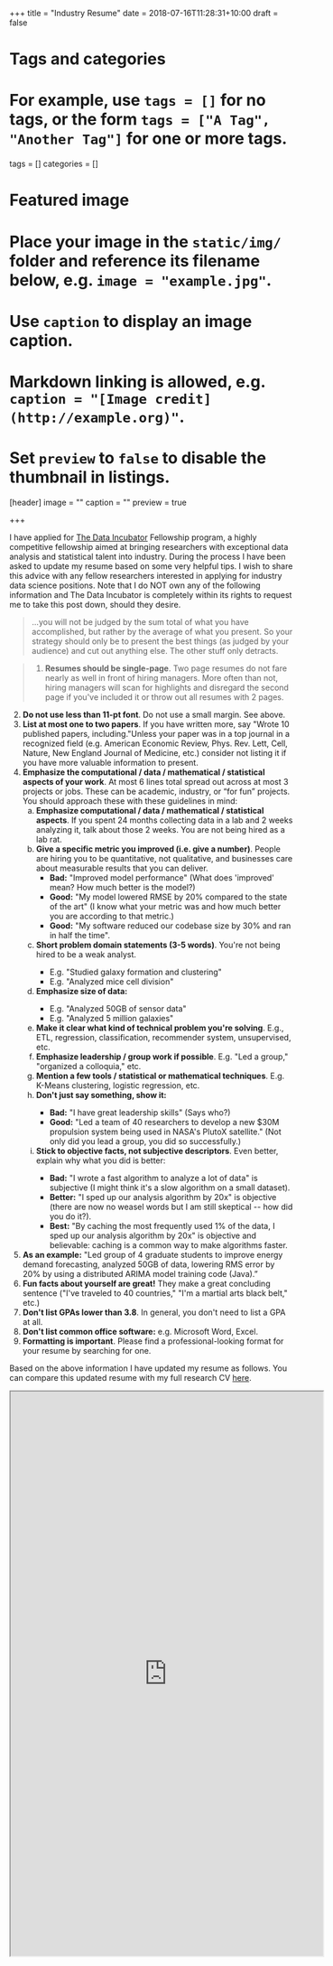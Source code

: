 +++
title = "Industry Resume"
date = 2018-07-16T11:28:31+10:00
draft = false

# Tags and categories
# For example, use `tags = []` for no tags, or the form `tags = ["A Tag", "Another Tag"]` for one or more tags.
tags = []
categories = []

# Featured image
# Place your image in the `static/img/` folder and reference its filename below, e.g. `image = "example.jpg"`.
# Use `caption` to display an image caption.
#   Markdown linking is allowed, e.g. `caption = "[Image credit](http://example.org)"`.
# Set `preview` to `false` to disable the thumbnail in listings.
[header]
image = ""
caption = ""
preview = true

+++

I have applied for [The Data Incubator](https://www.thedataincubator.com/application_status.html) Fellowship program, a highly competitive fellowship aimed at bringing researchers with exceptional data analysis and statistical talent into industry. During the process I have been asked to update my resume based on some very helpful tips. I wish to share this advice with any fellow researchers interested in applying for industry data science positions. Note that I do NOT own any of the following information and The Data Incubator is completely within its rights to request me to take this post down, should they desire. 

>...you will not be judged by the sum total of what you have accomplished, but rather by the average of what you present. So your strategy should only be to present the best things (as judged by your audience) and cut out anything else. The other stuff only detracts.

>1. **Resumes should be single-page**. Two page resumes do not fare nearly as well in front of hiring managers. More often than not, hiring managers will scan for highlights and disregard the second page if you've included it or throw out all resumes with 2 pages.
2. **Do not use less than 11-pt font**. Do not use a small margin. See above.
3. **List at most one to two papers**. If you have written more, say "Wrote 10 published papers, including."Unless your paper was in a top journal in a recognized field (e.g. American Economic Review, Phys. Rev. Lett, Cell, Nature, New England Journal of Medicine, etc.) consider not listing it if you have more valuable information to present.
4. **Emphasize the computational / data / mathematical / statistical aspects of your work**. At most 6 lines total spread out across at most 3 projects or jobs. These can be academic, industry, or “for fun” projects. You should approach these with these guidelines in mind:
	<ol type="a">
 	<li> <b>Emphasize computational / data / mathematical / statistical aspects</b>. If you spent 24 months collecting data in a lab and 2 weeks analyzing it, talk about those 2 weeks. You are not being hired as a lab rat.</li>
	<li> <b>Give a specific metric you improved (i.e. give a number)</b>. People are hiring you to be quantitative, not qualitative, and businesses care about measurable results that you can deliver.<ul>	<li> <b>Bad:</b> "Improved model performance" (What does 'improved' mean? How much better is the model?) </li>
		<li> <b>Good:</b> "My model lowered RMSE by 20% compared to the state of the art" (I know what your metric was and how much better you are according to that metric.)</li>
		<li> <b>Good:</b> "My software reduced our codebase size by 30% and ran in half the time".</li>
		</ul>
	</li>
	<li> <b>Short problem domain statements (3-5 words)</b>. You're not being hired to be a weak analyst.</li>
		<ul><li> E.g. "Studied galaxy formation and clustering"</li>
		<li> E.g. "Analyzed mice cell division"</li></ul>
	<li><b>Emphasize size of data:</b></li>
	<ul><li>E.g. "Analyzed 50GB of sensor data"</li>
		<li>E.g. "Analyzed 5 million galaxies"</li></ul>
	<li><b>Make it clear what kind of technical problem you're solving</b>. E.g., ETL, regression, classification, recommender system, unsupervised, etc.</li>
	<li><b>Emphasize leadership / group work if possible</b>. E.g. "Led a group," "organized a colloquia," etc.</li>
	<li><b>Mention a few tools / statistical or mathematical techniques</b>. E.g. K-Means clustering, logistic regression, etc.</li>
	<li><b>Don't just say something, show it:</b></li>
	<ul><li><b>Bad:</b> "I have great leadership skills" (Says who?)</li>
		<li><b>Good:</b> "Led a team of 40 researchers to develop a new $30M propulsion system being used in NASA's PlutoX satellite." (Not only did you lead a group, you did so successfully.)</li></ul>
	<li><b>Stick to objective facts, not subjective descriptors</b>. Even better, explain why what you did is better:</li>
	<ul><li><b>Bad:</b> "I wrote a fast algorithm to analyze a lot of data" is subjective (I might think it's a slow algorithm on a small dataset).</li>
		<li><b>Better:</b> "I sped up our analysis algorithm by 20x" is objective (there are now no weasel words but I am still skeptical -- how did you do it?).</li>
		<li><b>Best:</b> "By caching the most frequently used 1% of the data, I sped up our analysis algorithm by 20x" is objective and believable: caching is a common way to make algorithms faster.</li></ul>
	</ol>
5. **As an example:** "Led group of 4 graduate students to improve energy demand forecasting, analyzed 50GB of data, lowering RMS error by 20% by using a distributed ARIMA model training code (Java).”
6. **Fun facts about yourself are great!** They make a great concluding sentence ("I've traveled to 40 countries," "I'm a martial arts black belt," etc.)
7. **Don't list GPAs lower than 3.8**. In general, you don't need to list a GPA at all.
8. **Don't list common office software:** e.g. Microsoft Word, Excel.
9. **Formatting is important**. Please find a professional-looking format for your resume by searching for one.

Based on the above information I have updated my resume as follows. You can compare this updated resume with my full research CV [here](https://steefancontractor.github.io/pdf/SteefanContractor_CV.pdf).

<iframe src="https://steefancontractor.github.io/pdf/CV_SContractor_Jul2018_updated_industry.pdf" width="110%" height="1000"></iframe>